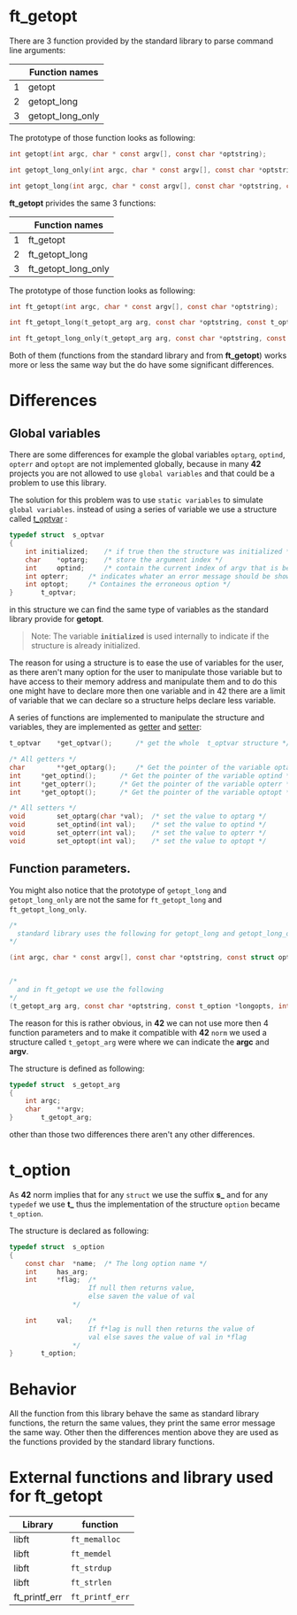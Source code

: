# ft_getopt

There are 3 function provided by the standard library to parse command line arguments:

| | Function names|
|-|--------------|
|1 | getopt |
|2 | getopt_long|
|3 | getopt_long_only |

The prototype of those function looks as following:
```c
int getopt(int argc, char * const argv[], const char *optstring);

int getopt_long_only(int argc, char * const argv[], const char *optstring, const struct option *longopts, int *longindex);

int getopt_long(int argc, char * const argv[], const char *optstring, const struct option *longopts, int *longindex);
```

**ft_getopt** privides the same 3 functions:

| | Function names|
|-|--------------|
|1 | ft_getopt |
|2 | ft_getopt_long|
|3 | ft_getopt_long_only |

The prototype of those function looks as following:
```c
int ft_getopt(int argc, char * const argv[], const char *optstring);

int ft_getopt_long(t_getopt_arg arg, const char *optstring, const t_option *longopts, int *longindex);

int ft_getopt_long_only(t_getopt_arg arg, const char *optstring, const t_option *longopts, int *longindex);
```

Both of them (functions from the standard library and from **ft_getopt**) works more or less the same way but the do have some significant differences.

# Differences

## Global variables
There are some differences for example the global variables `optarg`, `optind`, `opterr` and `optopt` are not implemented globally, because in many **42** projects you are not allowed to use `global variables` and that could be a problem to use this library.

The solution for this problem was to use `static variables` to simulate `global variables`.
instead of using a series of variable we use a structure called [t_optvar]() :
```c
typedef struct	s_optvar
{
	int	initialized;	/* if true then the structure was initialized */
	char	*optarg;	/* store the argument index */
	int 	optind;		/* contain the current index of argv that is being parsed */
	int	opterr;		/* indicates whater an error message should be shown (1) or not (0) */
	int	optopt;		/* Containes the erroneous option */
}		t_optvar;
```
in this structure we can find the same type of variables as the standard library provide for **getopt**.

> Note: The variable **`initialized`** is used internally to indicate if the structure is already initialized.

The reason for using a structure is to ease the use of variables for the user, as there aren't many option for the user to manipulate those variable but to have access to their memory address and manipulate them and to do this one might have to declare more then one variable and in 42 there are a limit of variable that we can declare so a structure helps declare less variable.

A series of functions are implemented to manipulate the structure and variables, they are implemented as [getter](https://en.wikipedia.org/wiki/Encapsulation_(computer_programming)#General_definition)  and [setter](https://en.wikipedia.org/wiki/Encapsulation_(computer_programming)#General_definition):

```c
t_optvar	*get_optvar();		/* get the whole  t_optvar structure */

/* All getters */
char		**get_optarg();		/* Get the pointer of the variable optarg */
int		*get_optind();		/* Get the pointer of the variable optind */
int		*get_opterr();		/* Get the pointer of the variable opterr */
int		*get_optopt();		/* Get the pointer of the variable optopt */

/* All setters */
void		set_optarg(char *val); 	/* set the value to optarg */
void		set_optind(int val);	/* set the value to optind */
void		set_opterr(int val);	/* set the value to opterr */
void		set_optopt(int val);	/* set the value to optopt */
```

## Function parameters.
You might also notice that the prototype of `getopt_long` and `getopt_long_only` are not the same for `ft_getopt_long` and `ft_getopt_long_only`.
```c
/*
  standard library uses the following for getopt_long and getopt_long_only
*/

(int argc, char * const argv[], const char *optstring, const struct option *longopts, int *longindex);


/*
  and in ft_getopt we use the following
*/
(t_getopt_arg arg, const char *optstring, const t_option *longopts, int *longindex);
```

The reason for this is rather obvious, in **42** we can not use more then 4 function parameters and to make it compatible with **42** `norm` we used a structure called `t_getopt_arg` were where we can indicate the **argc** and **argv**.

The structure is defined as following:
```c
typedef struct	s_getopt_arg
{
	int	argc;
	char	**argv;
}		t_getopt_arg;
```

other than those two differences there aren't any other differences.

# t_option

As **42** norm implies that for any `struct` we use the suffix **s_** and for any `typedef` we use **t_** thus the implementation of the structure `option` became `t_option`.

The structure is declared as following:
```c
typedef struct	s_option
{
	const char	*name;	/* The long option name */
	int		has_arg;
	int		*flag; 	/*
					If null then returns value,
					else saven the value of val
				*/

	int		val;	/*
					If f*lag is null then returns the value of
					val else saves the value of val in *flag
				*/
}		t_option;
```


# Behavior
All the function from this library behave the same as standard library functions, the return the same values, they print the same error message the same way. Other then the differences mention above they are used as the functions provided by the standard library functions.

# External functions and library used for ft_getopt
|Library| function|
|--------|--------|
|libft| `ft_memalloc`|
|libft| `ft_memdel`|
|libft| `ft_strdup`|
|libft| `ft_strlen`|
|ft_printf_err| `ft_printf_err`|
